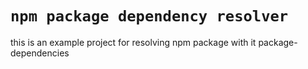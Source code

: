 # `npm package dependency resolver`

this is an example project for resolving npm package with it package-dependencies